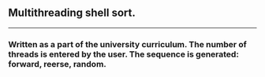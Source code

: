 ## Multithreading shell sort.
***
### Written as a part of the university curriculum. The number of threads is entered by the user. The sequence is generated: forward, reerse, random.
